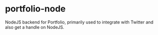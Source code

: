 # portfolio-node
NodeJS backend for Portfolio, primarily used to integrate with Twitter and also get a handle on NodeJS.
